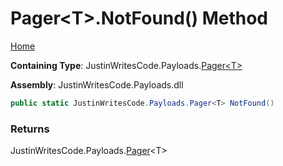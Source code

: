 # Pager\<T\>\.NotFound\(\) Method

[Home](../../../README.md)

**Containing Type**: JustinWritesCode\.Payloads\.[Pager\<T\>](../README.md)

**Assembly**: JustinWritesCode\.Payloads\.dll

```csharp
public static JustinWritesCode.Payloads.Pager<T> NotFound()
```

### Returns

JustinWritesCode\.Payloads\.[Pager](../README.md)\<T\>


